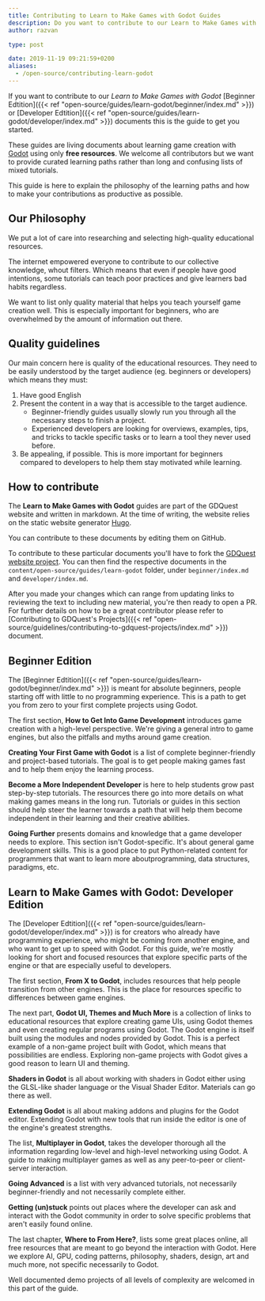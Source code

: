 ```yaml
---
title: Contributing to Learn to Make Games with Godot Guides
description: Do you want to contribute to our Learn to Make Games with Godot guides? This document will get you started on that.
author: razvan

type: post

date: 2019-11-19 09:21:59+0200
aliases:
  - /open-source/contributing-learn-godot
---
```


If you want to contribute to our *Learn to Make Games with Godot* [Beginner Edtition]({{< ref "open-source/guides/learn-godot/beginner/index.md" >}}) or [Developer Edtition]({{< ref "open-source/guides/learn-godot/developer/index.md" >}}) documents this is the guide to get you started.

These guides are living documents about learning game creation with [Godot](https://godotengine.org/) using only **free resources**. 
We welcome all contributors but we want to provide curated learning paths rather than long and confusing lists of mixed tutorials. 

This guide is here to explain the philosophy of the learning paths and how to make your contributions as productive as possible.

## Our Philosophy

We put a lot of care into researching and selecting high-quality educational resources. 

The internet empowered everyone to contribute to our collective knowledge, whout filters. Which means that even if people have good intentions, some tutorials can teach poor practices and give learners bad habits regardless.

We want to list only quality material that helps you teach yourself game creation well. This is especially important for beginners, who are overwhelmed by the amount of information out there.

## Quality guidelines

Our main concern here is quality of the educational resources. They need to be easily understood by the target audience (eg. beginners or developers) which means they must:

1. Have good English
1. Present the content in a way that is accessible to the target audience. 
    - Beginner-friendly guides usually slowly run you through all the necessary steps to finish a project. 
    - Experienced developers are looking for overviews, examples, tips, and tricks to tackle specific tasks or to learn a tool they never used before.
1. Be appealing, if possible. This is more important for beginners compared to developers to help them stay motivated while learning.

## How to contribute

The **Learn to Make Games with Godot** guides are part of the GDQuest website and written in markdown. At the time of writing, the website relies on the static website generator [Hugo](https://gohugo.io/).

You can contribute to these documents by editing them on GitHub.

To contribute to these particular documents you'll have to fork the [GDQuest website project](https://github.com/GDQuest/GDQuest-website). You can then find the respective documents in the `content/open-source/guides/learn-godot` folder, under `beginner/index.md` and `developer/index.md`.

After you made your changes which can range from updating links to reviewing the text to including new material, you're then ready to open a PR. For further details on how to be a great contributor please refer to [Contributing to GDQuest's Projects]({{< ref "open-source/guidelines/contributing-to-gdquest-projects/index.md" >}}) document. 

## Beginner Edition

The [Beginner Edtition]({{< ref "open-source/guides/learn-godot/beginner/index.md" >}}) is meant for absolute beginners, people starting off with little to no programming experience. This is a path to get you from zero to your first complete projects using Godot.

The first section, **How to Get Into Game Development** introduces game creation with a high-level perspective. We're giving a general intro to game engines, but also the pitfalls and myths around game creation.

**Creating Your First Game with Godot** is a list of complete beginner-friendly and project-based tutorials. The goal is to get people making games fast and to help them enjoy the learning process.

**Become a More Independent Developer** is here to help students grow past step-by-step tutorials. The resources there go into more details on what making games means in the long run. Tutorials or guides in this section should help steer the learner towards a path that will help them become independent in their learning and their creative abilities.

**Going Further** presents domains and knowledge that a game developer needs to explore. This section isn't Godot-specific. It's about general game development skills. This is a good place to put Python-related content for programmers that want to learn more aboutprogramming, data structures, paradigms, etc.

## Learn to Make Games with Godot: Developer Edition



The [Developer Edtition]({{< ref "open-source/guides/learn-godot/developer/index.md" >}}) is for creators who already have programming experience, who might be coming from another engine, and who want to get up to speed with Godot. For this guide, we're mostly looking for short and focused resources that explore specific parts of the engine or that are especially useful to developers.

The first section, **From X to Godot**, includes resources that help people transition from other engines. This is the place for resources specific to differences between game engines.

The next part, **Godot UI, Themes and Much More** is a collection of links to educational resources that explore creating game UIs, using Godot themes and even creating regular programs using Godot. The Godot engine is itself built using the modules and nodes provided by Godot. This is a perfect example of a non-game project built with Godot, which means that possibilities are endless. Exploring non-game projects with Godot gives a good reason to learn UI and theming.

**Shaders in Godot** is all about working with shaders in Godot either using the GLSL-like shader language or the Visual Shader Editor. Materials can go there as well.

**Extending Godot** is all about making addons and plugins for the Godot editor. Extending Godot with new tools that run inside the editor is one of the engine's greatest strengths.

The list, **Multiplayer in Godot**, takes the developer thorough all the information regarding low-level and high-level networking using Godot. A guide to making multiplayer games as well as any peer-to-peer or client-server interaction.

**Going Advanced** is a list with very advanced tutorials, not necessarily beginner-friendly and not necessarily complete either.

**Getting (un)stuck** points out places where the developer can ask and interact with the Godot community in order to solve specific problems that aren't easily found online.

The last chapter, **Where to From Here?**, lists some great places online, all free resources that are meant to go beyond the interaction with Godot. Here we explore AI, GPU, coding patterns, philosophy, shaders, design, art and much more, not specific necessarily to Godot.

Well documented demo projects of all levels of complexity are welcomed in this part of the guide.

